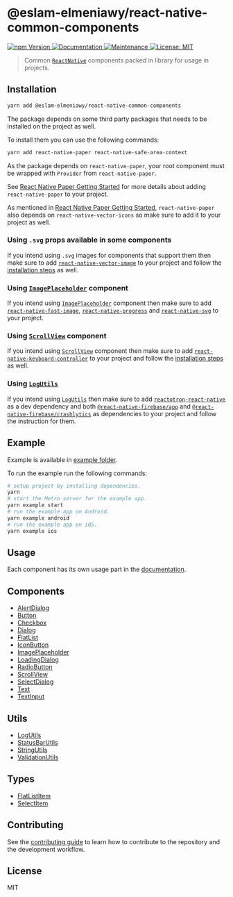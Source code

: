 # @eslam-elmeniawy/react-native-common-components

<p>
  <a href="https://www.npmjs.com/package/@eslam-elmeniawy/react-native-common-components">
    <img alt="npm Version" src="https://img.shields.io/npm/v/@eslam-elmeniawy/react-native-common-components.svg" />
  </a>
  <a href="https://github.com/EslamElMeniawy/react-native-common-components#readme">
    <img alt="Documentation" src="https://img.shields.io/badge/Documented%3F-yes-brightgreen.svg" />
  </a>
  <a href="https://github.com/EslamElMeniawy/react-native-common-components/graphs/commit-activity">
    <img alt="Maintenance" src="https://img.shields.io/badge/Maintained%3F-yes-green.svg" />
  </a>
  <a href="https://github.com/EslamElMeniawy/react-native-common-components/blob/master/LICENSE">
    <img alt="License: MIT" src="https://img.shields.io/badge/License-MIT-yellow.svg" />
  </a>
</p>

> Common [`ReactNative`](https://reactnative.dev) components packed in library for usage in projects.

## Installation

```sh
yarn add @eslam-elmeniawy/react-native-common-components
```

The package depends on some third party packages that needs to be installed on the project as well.

To install them you can use the following commands:

```sh
yarn add react-native-paper react-native-safe-area-context
```

As the package depends on `react-native-paper`, your root component must be wrapped with `Provider` from `react-native-paper`.

See [React Native Paper Getting Started](https://callstack.github.io/react-native-paper/getting-started.html) for more details about adding `react-native-paper` to your project.

As mentioned in [React Native Paper Getting Started](https://callstack.github.io/react-native-paper/getting-started.html), `react-native-paper` also depends on `react-native-vector-icons` so make sure to add it to your project as well.

### Using `.svg` props available in some components

If you intend using `.svg` images for components that support them then make sure to add [`react-native-vector-image`](https://github.com/oblador/react-native-vector-image) to your project and follow the [installation steps](https://github.com/oblador/react-native-vector-image#installation) as well.

### Using [`ImagePlaceholder`](docs/ImagePlaceholder.md) component

If you intend using [`ImagePlaceholder`](docs/ImagePlaceholder.md) component then make sure to add [`react-native-fast-image`](https://github.com/DylanVann/react-native-fast-image), [`react-native-progress`](https://github.com/oblador/react-native-progress) and [`react-native-svg`](https://github.com/react-native-svg/react-native-svg) to your project.

### Using [`ScrollView`](docs/ScrollView.md) component

If you intend using [`ScrollView`](docs/ScrollView.md) component then make sure to add [`react-native-keyboard-controller`](https://github.com/kirillzyusko/react-native-keyboard-controller) to your project and follow the [installation steps](https://kirillzyusko.github.io/react-native-keyboard-controller/docs/installation) as well.

### Using [`LogUtils`](docs/LogUtils.md)

If you intend using [`LogUtils`](docs/LogUtils.md) then make sure to add [`reactotron-react-native`](https://github.com/infinitered/reactotron/blob/master/docs/quick-start-react-native.md) as a dev dependency and both [`@react-native-firebase/app`](https://rnfirebase.io) and [`@react-native-firebase/crashlytics`](https://rnfirebase.io/crashlytics/usage) as dependencies to your project and follow the instruction for them.

## Example

Example is available in [example folder](example).

To run the example run the following commands:

```sh
# setup project by installing dependencies.
yarn
# start the Metro server for the example app.
yarn example start
# run the example app on Android.
yarn example android
# run the example app on iOS.
yarn example ios
```

## Usage

Each component has its own usage part in the [documentation](docs).

## Components

- [AlertDialog](docs/AlertDialog.md)
- [Button](docs/Button.md)
- [Checkbox](docs/Checkbox.md)
- [Dialog](docs/Dialog.md)
- [FlatList](docs/FlatList.md)
- [IconButton](docs/IconButton.md)
- [ImagePlaceholder](docs/ImagePlaceholder.md)
- [LoadingDialog](docs/LoadingDialog.md)
- [RadioButton](docs/RadioButton.md)
- [ScrollView](docs/ScrollView.md)
- [SelectDialog](docs/SelectDialog.md)
- [Text](docs/Text.md)
- [TextInput](docs/TextInput.md)

## Utils

- [LogUtils](docs/LogUtils.md)
- [StatusBarUtils](docs/StatusBarUtils.md)
- [StringUtils](docs/StringUtils.md)
- [ValidationUtils](docs/ValidationUtils.md)

## Types

- [FlatListItem](docs/FlatListItem.md)
- [SelectItem](docs/SelectItem.md)

## Contributing

See the [contributing guide](CONTRIBUTING.md) to learn how to contribute to the repository and the development workflow.

## License

MIT
